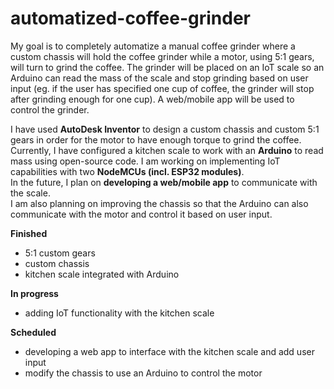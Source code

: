 # automatized-coffee-grinder
My goal is to completely automatize a manual coffee grinder where a custom chassis will hold the coffee grinder while a motor, using 5:1 gears, will turn to grind the coffee. The grinder will be placed on an IoT scale so an Arduino can read the mass of the scale and stop grinding based on user input (eg. if the user has specified one cup of coffee, the grinder will stop after grinding enough for one cup). A web/mobile app will be used to control the grinder.

I have used **AutoDesk Inventor** to design a custom chassis and custom 5:1 gears in order for the motor to have enough torque to grind the coffee.  
Currently, I have configured a kitchen scale to work with an **Arduino** to read mass using open-source code. I am working on implementing IoT capabilities with two **NodeMCUs (incl. ESP32 modules)**.  
In the future, I plan on **developing a web/mobile app** to communicate with the scale.  
I am also planning on improving the chassis so that the Arduino can also communicate with the motor and control it based on user input.

**Finished**
- 5:1 custom gears 
- custom chassis 
- kitchen scale integrated with Arduino

**In progress** 
- adding IoT functionality with the kitchen scale 

**Scheduled** 
- developing a web app to interface with the kitchen scale and add user input 
- modify the chassis to use an Arduino to control the motor 
